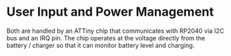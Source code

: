 # User Input and Power Management

Both are handled by an ATTiny chip that communicates with RP2040 via I2C bus and an IRQ pin. The chip operates at the voltage directly from the battery / charger so that it can monitor battery level and charging. 